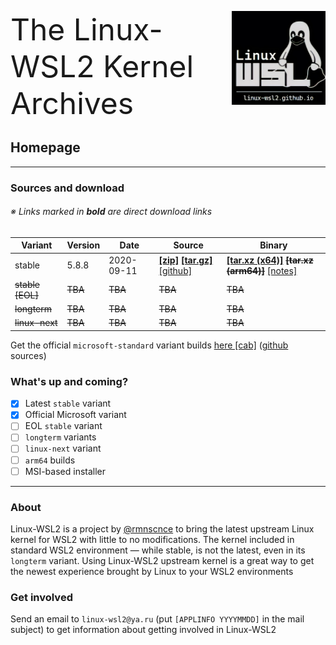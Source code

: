 <img src="images/image.png" width="150" title="WSL Avatar" align="right" /><font size="7">The Linux-WSL2 Kernel Archives</font>
<h2>Homepage</h2>

---

### Sources and download 
###### ※ Links marked in **bold** are direct download links

 Variant | Version | Date | Source | Binary |
 --------|---------|------|--------|--------|
 stable | 5.8.8 | 2020-09-11 | **[[zip]](https://github.com/linux-wsl2/linux-stable/archive/v5.8.8.zip)** **[[tar.gz]](https://github.com/linux-wsl2/linux-stable/archive/v5.8.8.tar.gz)** [[github]](https://github.com/linux-wsl2/linux-stable/tree/linux-5.8.y) | **[[tar.xz (x64)]](https://github.com/linux-wsl2/linux-stable/releases/download/v5.8.8/x64_linux-wsl2_5.8.8.tar.xz)** ~~**[tar.xz (arm64)]**~~ [[notes]](https://github.com/linux-wsl2/linux-stable/releases/tag/v5.8.8)
 ~~stable [EOL]~~ | ~~TBA~~ | ~~TBA~~ | ~~TBA~~ | ~~TBA~~ 
 ~~longterm~~ | ~~TBA~~ | ~~TBA~~ | ~~TBA~~ | ~~TBA~~ 
 ~~linux-next~~ | ~~TBA~~ | ~~TBA~~ | ~~TBA~~ | ~~TBA~~ 

Get the official `microsoft-standard` variant builds [here [cab]](https://www.catalog.update.microsoft.com/Search.aspx?q=Windows%20Subsystem%20for%20Linux%20Update) ([github](https://github.com/microsoft/WSL2-Linux-Kernel) sources)

### What's up and coming?
- [x] Latest `stable` variant
- [x] Official Microsoft variant
- [ ] EOL `stable` variant
- [ ] `longterm` variants
- [ ] `linux-next` variant
- [ ] `arm64` builds
- [ ] MSI-based installer

---
### About
Linux-WSL2 is a project by [@rmnscnce](https://www.github.com/rmnscnce) to bring the latest upstream Linux kernel for WSL2 with little to no modifications. The kernel included in standard WSL2 environment — while stable, is not the latest, even in its `longterm` variant. Using Linux-WSL2 upstream kernel is a great way to get the newest experience brought by Linux to your WSL2 environments

### Get involved
Send an email to `linux-wsl2@ya.ru` (put `[APPLINFO YYYYMMDD]` in the mail subject) to get information about getting involved in Linux-WSL2

